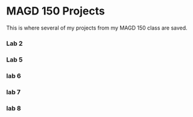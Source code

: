 # MAGD 150 Projects

This is where several of my projects from my MAGD 150 class are saved.

### Lab 2

### Lab 5

### lab 6

### lab 7

### lab 8
